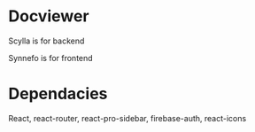 # Docviewer
Scylla is for backend

Synnefo is for frontend


# Dependacies
React, react-router, react-pro-sidebar, firebase-auth, react-icons
